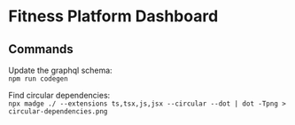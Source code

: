 # Fitness Platform Dashboard

## Commands

Update the graphql schema:\
```npm run codegen```

Find circular dependencies:\
```npx madge ./ --extensions ts,tsx,js,jsx --circular --dot | dot -Tpng > circular-dependencies.png```